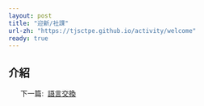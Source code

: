 ```yaml
---
layout: post
title: "迎新/社課"
url-zh: "https://tjsctpe.github.io/activity/welcome"
ready: true
---
```


## 介紹

<ul>
<tr>下一篇:&nbsp;</tr>
<a href="{{ site.baseurl }}/activity/exchange">
語言交換
</a>
</ul>